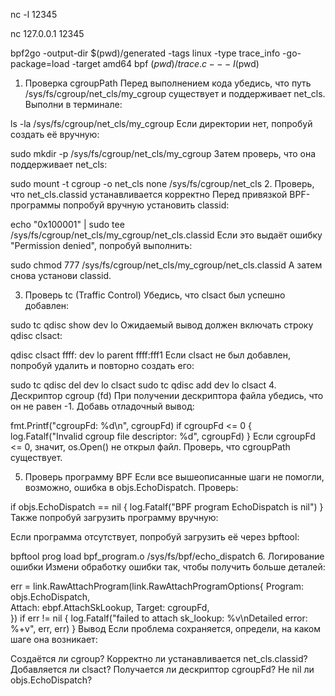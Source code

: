 

nc -l 12345

nc 127.0.0.1 12345



bpf2go -output-dir $(pwd)/generated -tags linux -type trace_info -go-package=load -target amd64 bpf $(pwd)/trace.c -- -I$(pwd)


1. Проверка cgroupPath
Перед выполнением кода убедись, что путь /sys/fs/cgroup/net_cls/my_cgroup существует и поддерживает net_cls. Выполни в терминале:


ls -la /sys/fs/cgroup/net_cls/my_cgroup
Если директории нет, попробуй создать её вручную:


sudo mkdir -p /sys/fs/cgroup/net_cls/my_cgroup
Затем проверь, что она поддерживает net_cls:


sudo mount -t cgroup -o net_cls none /sys/fs/cgroup/net_cls
2. Проверь, что net_cls.classid устанавливается корректно
Перед привязкой BPF-программы попробуй вручную установить classid:


echo "0x100001" | sudo tee /sys/fs/cgroup/net_cls/my_cgroup/net_cls.classid
Если это выдаёт ошибку "Permission denied", попробуй выполнить:

sudo chmod 777 /sys/fs/cgroup/net_cls/my_cgroup/net_cls.classid
А затем снова установи classid.

3. Проверь tc (Traffic Control)
Убедись, что clsact был успешно добавлен:


sudo tc qdisc show dev lo
Ожидаемый вывод должен включать строку qdisc clsact:


qdisc clsact ffff: dev lo parent ffff:fff1
Если clsact не был добавлен, попробуй удалить и повторно создать его:


sudo tc qdisc del dev lo clsact
sudo tc qdisc add dev lo clsact
4. Дескриптор cgroup (fd)
При получении дескриптора файла убедись, что он не равен -1. Добавь отладочный вывод:


fmt.Printf("cgroupFd: %d\n", cgroupFd)
if cgroupFd <= 0 {
    log.Fatalf("Invalid cgroup file descriptor: %d", cgroupFd)
}
Если cgroupFd <= 0, значит, os.Open() не открыл файл. Проверь, что cgroupPath существует.

5. Проверь программу BPF
Если все вышеописанные шаги не помогли, возможно, ошибка в objs.EchoDispatch. Проверь:


if objs.EchoDispatch == nil {
    log.Fatalf("BPF program EchoDispatch is nil")
}
Также попробуй загрузить программу вручную:


Если программа отсутствует, попробуй загрузить её через bpftool:


bpftool prog load bpf_program.o /sys/fs/bpf/echo_dispatch
6. Логирование ошибки
Измени обработку ошибки так, чтобы получить больше деталей:


err = link.RawAttachProgram(link.RawAttachProgramOptions{
    Program: objs.EchoDispatch,   
    Attach:  ebpf.AttachSkLookup, 
    Target:  cgroupFd,            
})
if err != nil {
    log.Fatalf("failed to attach sk_lookup: %v\nDetailed error: %+v", err, err)
}
Вывод
Если проблема сохраняется, определи, на каком шаге она возникает:

Создаётся ли cgroup?
Корректно ли устанавливается net_cls.classid?
Добавляется ли clsact?
Получается ли дескриптор cgroupFd?
Не nil ли objs.EchoDispatch?



































